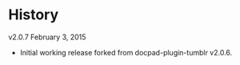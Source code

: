 # History

v2.0.7 February 3, 2015

- Initial working release forked from docpad-plugin-tumblr v2.0.6.

